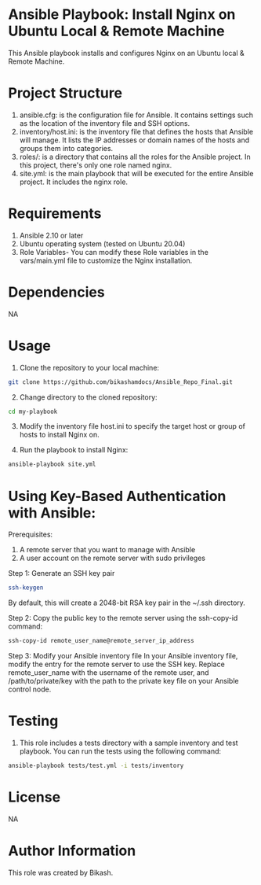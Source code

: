# Ansible Playbook: Install Nginx on Ubuntu Local & Remote Machine
This Ansible playbook installs and configures Nginx on an Ubuntu local & Remote Machine.

# Project Structure

1. ansible.cfg: is the configuration file for Ansible. It contains settings such as the location of the inventory file and SSH options.
2. inventory/host.ini: is the inventory file that defines the hosts that Ansible will manage. It lists the IP addresses or domain names of the hosts and groups them into categories.
3. roles/: is a directory that contains all the roles for the Ansible project. In this project, there's only one role named nginx.
4. site.yml: is the main playbook that will be executed for the entire Ansible project. It includes the nginx role.


# Requirements
1. Ansible 2.10 or later
2. Ubuntu operating system (tested on Ubuntu 20.04)
3. Role Variables- You can modify these Role variables in the vars/main.yml file to customize the Nginx installation.

# Dependencies
NA

# Usage

1. Clone the repository to your local machine:

```bash
git clone https://github.com/bikashamdocs/Ansible_Repo_Final.git
```
2. Change directory to the cloned repository:

```bash
cd my-playbook
```

3. Modify the inventory file host.ini to specify the target host or group of hosts to install Nginx on.

4. Run the playbook to install Nginx:

```bash
ansible-playbook site.yml
```

# Using Key-Based Authentication with Ansible:

Prerequisites:
 1. A remote server that you want to manage with Ansible
 2. A user account on the remote server with sudo privileges

Step 1: Generate an SSH key pair

```bash
ssh-keygen
```
By default, this will create a 2048-bit RSA key pair in the ~/.ssh directory.

Step 2: Copy the public key to the remote server using the ssh-copy-id command:

```bash
ssh-copy-id remote_user_name@remote_server_ip_address
```
Step 3: Modify your Ansible inventory file
In your Ansible inventory file, modify the entry for the remote server to use the SSH key. Replace remote_user_name with the username of the remote user, and /path/to/private/key with the path to the private key file on your Ansible control node.


# Testing
1. This role includes a tests directory with a sample inventory and test playbook. You can run the tests using the following command:

```bash
ansible-playbook tests/test.yml -i tests/inventory
```

# License

NA


# Author Information
This role was created by Bikash.
